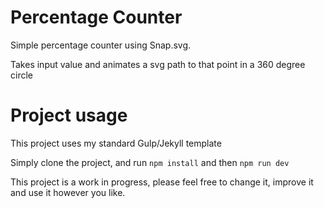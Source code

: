# Percentage Counter

Simple percentage counter using Snap.svg.

Takes input value and animates a svg path to that point in a 360 degree circle

# Project usage

This project uses my standard Gulp/Jekyll template

Simply clone the project, and run `npm install` and then `npm run dev`

This project is a work in progress, please feel free to change it, improve it and use it however you like.
